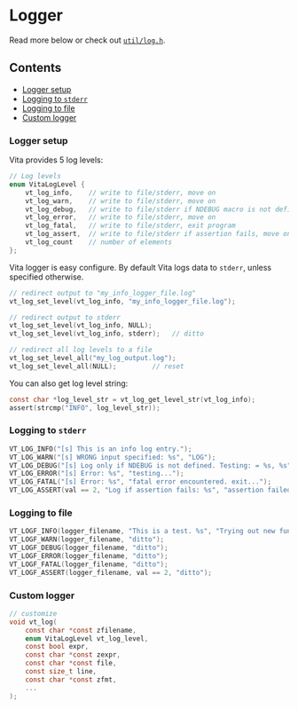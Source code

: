 # Logger
Read more below or check out [`util/log.h`](../../inc/vita/util/log.h).

## Contents
* [Logger setup](page6.md#logger-setup)
* [Logging to `stderr`](page6.md#logging-to-stderr)
* [Logging to file](page6.md#logging-to-file)
* [Custom logger](page6.md#custom-logger)

### Logger setup
Vita provides 5 log levels: 
```c
// Log levels
enum VitaLogLevel {
    vt_log_info,    // write to file/stderr, move on
    vt_log_warn,    // write to file/stderr, move on
    vt_log_debug,   // write to file/stderr if NDEBUG macro is not defined, move on
    vt_log_error,   // write to file/stderr, move on
    vt_log_fatal,   // write to file/stderr, exit program
    vt_log_assert,  // write to file/stderr if assertion fails, move on
    vt_log_count    // number of elements
};
```

Vita logger is easy configure. By default Vita logs data to `stderr`, unless specified otherwise.
```c
// redirect output to "my_info_logger_file.log"
vt_log_set_level(vt_log_info, "my_info_logger_file.log"); 

// redirect output to stderr
vt_log_set_level(vt_log_info, NULL); 
vt_log_set_level(vt_log_info, stderr);   // ditto

// redirect all log levels to a file
vt_log_set_level_all("my_log_output.log");
vt_log_set_level_all(NULL);         // reset
```

You can also get log level string:
```c
const char *log_level_str = vt_log_get_level_str(vt_log_info);
assert(strcmp("INFO", log_level_str));
```

### Logging to `stderr`
```c
VT_LOG_INFO("[s] This is an info log entry.");
VT_LOG_WARN("[s] WRONG input specified: %s", "LOG");
VT_LOG_DEBUG("[s] Log only if NDEBUG is not defined. Testing: = %s, %s", "debug msg", "debug2");
VT_LOG_ERROR("[s] Error: %s", "testing...");
VT_LOG_FATAL("[s] Error: %s", "fatal error encountered. exit...");
VT_LOG_ASSERT(val == 2, "Log if assertion fails: %s", "assertion failed");
```

### Logging to file
```c
VT_LOGF_INFO(logger_filename, "This is a test. %s", "Trying out new functionality.");
VT_LOGF_WARN(logger_filename, "ditto");
VT_LOGF_DEBUG(logger_filename, "ditto");
VT_LOGF_ERROR(logger_filename, "ditto");
VT_LOGF_FATAL(logger_filename, "ditto");
VT_LOGF_ASSERT(logger_filename, val == 2, "ditto");
```

### Custom logger
```c
// customize
void vt_log(
    const char *const zfilename, 
    enum VitaLogLevel vt_log_level, 
    const bool expr, 
    const char *const zexpr, 
    const char *const file, 
    const size_t line, 
    const char *const zfmt, 
    ...
);
```


